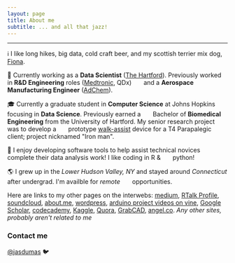 ```yaml
---
layout: page
title: About me
subtitle: ... and all that jazz!
---
```


-------------
:information_source: I like long hikes, big data, cold craft beer, and my scottish terrier mix dog, 
[Fiona](https://twitter.com/jasdumas/status/679480102443417600).

:briefcase: Currently working as a **Data Scientist** ([The Hartford](https://www.thehartford.com/)). Previously worked in **R&D Engineering** roles ([Medtronic](http://www.medtronic.com/covidien), QDx) &nbsp;&nbsp;&nbsp;&nbsp;&nbsp;&nbsp;and a **Aerospace Manufacturing Engineer** ([AdChem](http://acmt.aero/)).

:mortar_board: Currently a graduate student in **Computer Science** at Johns Hopkins focusing in **Data Science**. Previously earned a &nbsp;&nbsp;&nbsp;&nbsp;&nbsp;&nbsp;Bachelor of **Biomedical Engineering** from the University of Hartford. My senior research project was to develop a &nbsp;&nbsp;&nbsp;&nbsp;&nbsp;&nbsp;prototype [walk-assist](http://www.tuvie.com/wp-content/uploads/ekso-bionic-suit1.jpg) device for a T4 Parapalegic client; project nicknamed "Iron man".

:floppy_disk: I enjoy developing software tools to help assist technical novices complete their data analysis work! I like coding in R & &nbsp;&nbsp;&nbsp;&nbsp;&nbsp;&nbsp;python!

:earth_americas: I grew up in the *Lower Hudson Valley, NY* and stayed around *Connecticut* after undergrad. I'm availble for *remote* &nbsp;&nbsp;&nbsp;&nbsp;&nbsp;&nbsp;opportunities.



Here are links to my other pages on the interwebs: [medium](https://medium.com/@jasdumas), [RTalk Profile](http://rtalk.org/rtalk/), [soundcloud](https://soundcloud.com/jasmine-dumas), [about.me](https://about.me/jasminedumas), [wordpress](https://jasdumas.wordpress.com/), [arduino project videos on vine](https://vine.co/Jasmine.Dumas), [Google Scholar](https://scholar.google.com/citations?user=Yt3WKXsAAAAJ&hl=en), [codecademy](https://www.codecademy.com/jmdumas), [Kaggle](https://www.kaggle.com/jasdumas), [Quora](https://www.quora.com/profile/Jasmine-Dumas), [GrabCAD](https://grabcad.com/jasmine.dumas-1/projects), [angel.co](https://angel.co/jasmine-dumas). *Any other sites, probably aren't related to me*

### Contact me

[@jasdumas](https://twitter.com/jasdumas) :bird:
